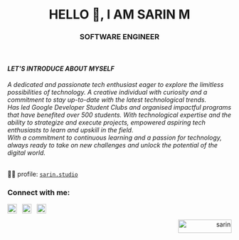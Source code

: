 <h1 align="center">HELLO 👋, I AM SARIN M</h1>
<h3 align="center">SOFTWARE ENGINEER</h3>
<br>

<h4 align="left"><i>LET'S INTRODUCE ABOUT MYSELF</i></h4>
<i align="left" width="50">
A dedicated and passionate tech enthusiast eager to explore the limitless possibilities of technology. A creative individual with curiosity and a commitment to stay up-to-date with the latest technological trends.<br>
Has led Google Developer Student Clubs and organised impactful programs that have benefited over 500 students. With technological expertise and the ability to strategize and execute projects, empowered aspiring tech enthusiasts to learn and upskill in the field.<br>
With a commitment to continuous learning and a passion for technology, always ready to take on new challenges and unlock the potential of the digital world.
</i>

<br>
<br>

 👨‍💻 profile:  [` sarin.studio `](https://sarin.studio)<br>
 

<h3 align="left">Connect with me:</h3>

<p align="left">
<a href="https://linkedin.com/in/sarinmsari" target="blank"><img align="center" src="https://cdn2.iconfinder.com/data/icons/social-icons-grey/512/LINKEDIN-512.png" alt="sarinmsari" height="21" width="21" /></a>&nbsp;&nbsp;
<a href="https://twitter.com/sarinmsari" target="blank"><img align="center" src="https://cdn2.iconfinder.com/data/icons/social-icons-grey/512/TWITTER-512.png" alt="sarinmsari" height="21" width="21" /></a>&nbsp;&nbsp;
<a href="https://instagram.com/sarinm.me" target="blank"><img align="center" src="https://cdn2.iconfinder.com/data/icons/social-icons-grey/512/INSTAGRAM-512.png" alt="sarinm.me" height="21" width="21" /></a>
</p>

<div>
<p align="right"><a href="https://www.buymeacoffee.com/sarin"> <img align="" src="https://cdn.buymeacoffee.com/buttons/v2/default-yellow.png" height="30" width="120" alt="sarin" /></a></p>
 </div>
